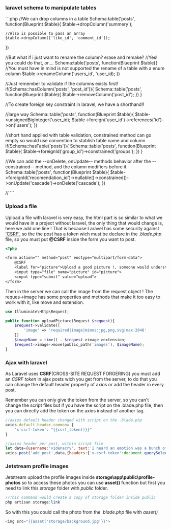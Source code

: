 ### laravel **schema** to manipulate **tables**
´´´php
//We can drop columns in a table
Schema:table('posts', function(Blueprint $table){
    $table->dropColumn('summery');

    //Also is possible to pass an array
    $table->dropColumn(['like_id', 'comment_id']);
    
})

//But what if i just want to rename the column? erase and remake?
//Yes! you could do that, or....
Schema:table('posts', function(Blueprint $table){
    //You must have in mind is not supported the rename of a table with a enum column
    $table->renameColumn('users_id', 'user_id);
})

//Just remember to validate if the columns exists first!
if(Schema::hasColumn('posts', 'post_id')){
    Schema::table('posts', function(Blueprint $table){
        $table->removeColumn('post_id');
    })
}

//To create foreign key constraint in laravel, we have a shorthand!!

//large way
Schema::table('posts', function(Blueprint $table){
    $table->unsignedBigInteger('user_id);
    $table->foreign('user_id')->references('id')->on('users');
})

//short hand applied with table validation, constrained method can go empty so would use convention to stablish table name and column
if(Schema::hasTable('posts')){
    Schema::table('posts', function(Blueprint $table){
        $table->foreignId('group_id')->constrained('groups');
    })
}

//We can add the --onDelete, onUpdate-- methods behavior after the --constrained-- method, and the column modifiers before it.
Schema::table('posts', function(Blueprint $table){
    $table->foreignId('recomendation_id')->nullable()->constrained()->onUpdate('cascade')->onDelete('cascade');
})

//
´´´
### Upload a file
Upload a file with laravel is very easy, the html part is so similar to what we would have in a project without laravel, the only thing that would change is, here we add one line ! That is because Laravel has some security against ['CSRF'](), so the the *post* has a token wich must be declare in the *.blade.php* file, so you must put **@CSRF** inside the form you want to post.
```html
<?php

<form action="" method="post" enctype="multipart/form-data">
    @CSRF
    <label for="picture">Upload a good picture !, someone would understand ! and someone would be glad to see it !</label>
    <input type="file" name="picture" id="picture">
    <input type="submit" value="upload">
</form>
```
Then in the server we can call the image from the request object ! The reques->image has some properties and methods that make it too easy to work with it, like move and extension.
```php
use Illuminate\Http\Request;

public function uploadPicture(Request $request){
    $request->validate([
        'image' => 'required|image|mimes:jpg,png,svg|max:2048'
    ])
    $imageName = time() . $request->image->extension;
    $request->image->move(public_path('images'), $imageName);
}
```
### Ajax with laravel
As Laravel uses **CSRF**(CROSS-SITE REQUEST FORGERING) you must add an *CSRF token* in ajax posts wich you get from the server, to do that you can change the default header property of axios or add the header in every post.

Remember you can only give the token from the server, so you can't change the script files but if you have the script on the .blade.php file, then you can directly add the token on the axios instead of another tag.
```js
//axios default header changed with script on the .blade.php
axios.default.header.common= {
    'x-csrf-token': "{{csrf_token()}}"
}

//axios header per post, within script file
let data={username:'videnacry', text:'I heard an emotion was a bunch of energy you can use, even to change the emotion itself, to say it like that'}
axios.post('add_post',data,{headers:{'x-csrf-token':document.querySelector('meta[name="crsf_token"]').getAttribute('content')}})
```
### Jetstream profile images
Jetstream upload the profile images inside **storage\app\public\profile-photos** so to access these photos you can use **asset()** function but first you need to link this *storage* folder with *public* folder.
```php
//This command would create a copy of storage folder inside public
php artisan storage:link
```
So with this you could call the photo from the *.blade.php* file with *asset()*
```php
<img src="{{asset('storage/background.jpg'}}">
```